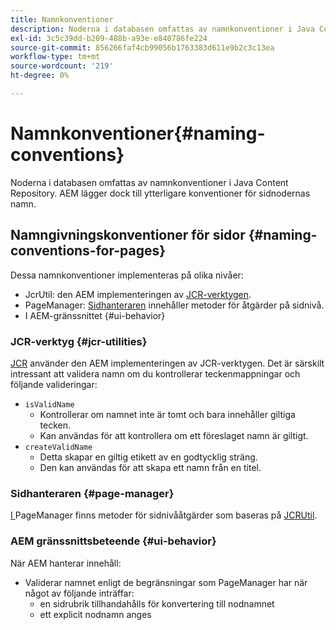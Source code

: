 ```yaml
---
title: Namnkonventioner
description: Noderna i databasen omfattas av namnkonventioner i Java Content Repository
exl-id: 3c5c39dd-b209-488b-a93e-e840786fe224
source-git-commit: 856266faf4cb99056b1763383d611e9b2c3c13ea
workflow-type: tm+mt
source-wordcount: '219'
ht-degree: 0%

---
```


# Namnkonventioner{#naming-conventions}

Noderna i databasen omfattas av namnkonventioner i Java Content Repository. AEM lägger dock till ytterligare konventioner för sidnodernas namn.

## Namngivningskonventioner för sidor {#naming-conventions-for-pages}

Dessa namnkonventioner implementeras på olika nivåer:

* JcrUtil: den AEM implementeringen av [JCR-verktygen](#jcr-utilities).
* PageManager: [Sidhanteraren](#page-manager) innehåller metoder för åtgärder på sidnivå.
* I AEM-gränssnittet {#ui-behavior}

### JCR-verktyg {#jcr-utilities}

[JCR](https://experienceleague.adobe.com/docs/experience-manager-cloud-service-javadoc/com/day/cq/commons/jcr/JcrUtil.html) använder den AEM implementeringen av JCR-verktygen. Det är särskilt intressant att validera namn om du kontrollerar teckenmappningar och följande valideringar:

* `isValidName`
   * Kontrollerar om namnet inte är tomt och bara innehåller giltiga tecken.
   * Kan användas för att kontrollera om ett föreslaget namn är giltigt.
* `createValidName`
   * Detta skapar en giltig etikett av en godtycklig sträng.
   * Den kan användas för att skapa ett namn från en titel.

### Sidhanteraren {#page-manager}

[I ](https://experienceleague.adobe.com/docs/experience-manager-cloud-service-javadoc/com/day/cq/wcm/api/PageManager.html) PageManager finns metoder för sidnivååtgärder som baseras på  [JCRUtil](#jcr-utilities).

### AEM gränssnittsbeteende {#ui-behavior}

När AEM hanterar innehåll:

* Validerar namnet enligt de begränsningar som PageManager har när något av följande inträffar:
   * en sidrubrik tillhandahålls för konvertering till nodnamnet
   * ett explicit nodnamn anges
